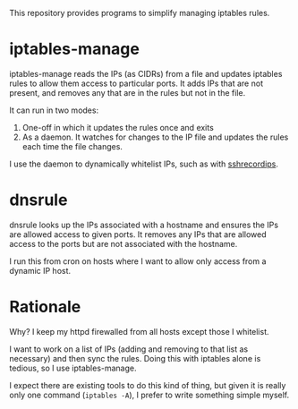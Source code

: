This repository provides programs to simplify managing iptables rules.


# iptables-manage
iptables-manage reads the IPs (as CIDRs) from a file and updates iptables
rules to allow them access to particular ports. It adds IPs that are not
present, and removes any that are in the rules but not in the file.

It can run in two modes:

1. One-off in which it updates the rules once and exits
2. As a daemon. It watches for changes to the IP file and updates the rules
   each time the file changes.

I use the daemon to dynamically whitelist IPs, such as with
[sshrecordips](https://github.com/horgh/sshrecordips).


# dnsrule
dnsrule looks up the IPs associated with a hostname and ensures the IPs are
allowed access to given ports. It removes any IPs that are allowed access
to the ports but are not associated with the hostname.

I run this from cron on hosts where I want to allow only access from a
dynamic IP host.


# Rationale
Why? I keep my httpd firewalled from all hosts except those I whitelist.

I want to work on a list of IPs (adding and removing to that list as
necessary) and then sync the rules. Doing this with iptables alone is
tedious, so I use iptables-manage.

I expect there are existing tools to do this kind of thing, but given it is
really only one command (`iptables -A`), I prefer to write something simple
myself.
